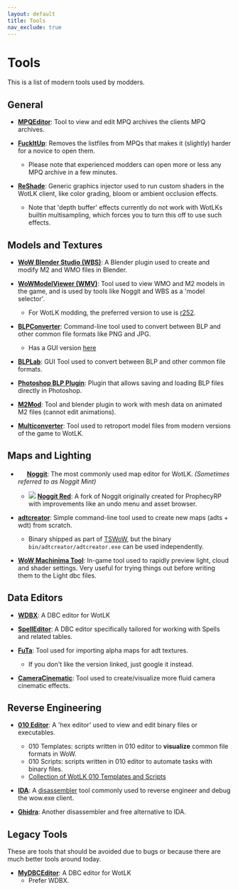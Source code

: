 ```yaml
---
layout: default
title: Tools
nav_exclude: true
---
```


# Tools

This is a list of modern tools used by modders.

## General

- [**MPQEditor**](http://www.zezula.net/en/mpq/download.html): Tool to view and edit MPQ archives the clients MPQ archives.

- [**FuckItUp**](https://model-changing.net/index.php?app=downloads&module=downloads&controller=view&id=96): Removes the listfiles from MPQs that makes it (slightly) harder for a novice to open them.
    - Please note that experienced modders can open more or less any MPQ archive in a few minutes.

- [**ReShade**](https://reshade.me/releases): Generic graphics injector used to run custom shaders in the WotLK client, like color grading, bloom or ambient occlusion effects.
    - Note that 'depth buffer' effects currently do not work with WotLKs builtin multisampling, which forces you to turn this off to use such effects.



## Models and Textures

- [**WoW Blender Studio (WBS)**](https://discord.gg/SBEDRXrSnd): A Blender plugin used to create and modify M2 and WMO files in Blender.

- [**WoWModelViewer (WMV)**](https://code.google.com/archive/p/wowmodelviewer/downloads?page=6): Tool used to view WMO and M2 models in the game, and is used by tools like Noggit and WBS as a 'model selector'.
    - For WotLK modding, the preferred version to use is [r252](https://storage.googleapis.com/google-code-archive-downloads/v2/code.google.com/wowmodelviewer/WMV_Binary_v0701_r252_Win32_DevWork.zip).

- [**BLPConverter**](https://www.wowinterface.com/downloads/info14110-BLPConverter.html): Command-line tool used to convert between BLP and other common file formats like PNG and JPG.
    - Has a GUI version [here](https://model-changing.net/index.php?app=downloads&module=downloads&controller=view&id=96)

- [**BLPLab**](https://www.hiveworkshop.com/threads/blp-lab-v0-5-0.137599/): GUI Tool used to convert between BLP and other common file formats.

- [**Photoshop BLP Plugin**](https://www.wowinterface.com/downloads/info22445-BLPFormatPlug-inforPhotoshop.html): Plugin that allows saving and loading BLP files directly in Photoshop.

- [**M2Mod**](https://bitbucket.org/suncurio/m2mod/downloads/): Tool and blender plugin to work with mesh data on animated M2 files (cannot edit animations).

- [**Multiconverter**](https://github.com/MaxtorCoder/MultiConverter): Tool used to retroport model files from modern versions of the game to WotLK.

## Maps and Lighting

- <img src="https://github.com/wowdev/noggit3/blob/default/media/noggit.png" height="16px"> [**Noggit**](https://github.com/wowdev/noggit3): The most commonly used map editor for WotLK. *(Sometimes referred to as Noggit Mint)*
    - <img src="https://gitlab.com/uploads/-/system/project/avatar/21682342/noggit_icon.png?width=16"> [**Noggit Red**](https://gitlab.com/prophecy-rp/noggit-red): A fork of Noggit originally created for ProphecyRP with improvements like an undo menu and asset browser.

- [**adtcreator**](https://github.com/tswow/adt-creator/tree/1fa79991ecbd91eec9420f5ad7d3eb6a5af17ed6): Simple command-line tool used to create new maps (adts + wdt) from scratch.
    - Binary shipped as part of [TSWoW](https://github.com/tswow/tswow/releases/tag/build-791454e), but the binary `bin/adtcreator/adtcreator.exe` can be used independently.

- [**WoW Machinima Tool**](https://model-changing.net/index.php?app=downloads&module=downloads&controller=view&id=96): In-game tool used to rapidly preview light, cloud and shader settings. Very useful for trying things out before writing them to the Light dbc files.

## Data Editors

- [**WDBX**](https://github.com/WowDevTools/WDBXEditor): A DBC editor for WotLK

- [**SpellEditor**](https://github.com/stoneharry/WoW-Spell-Editor): A DBC editor specifically tailored for working with Spells and related tables.

- [**FuTa**](https://model-changing.net/index.php?app=downloads&module=downloads&controller=view&id=96): Tool used for importing alpha maps for adt textures.
    - If you don't like the version linked, just google it instead.

- [**CameraCinematic**](https://github.com/Intemporel/CameraCinematic): Tool used to create/visualize more fluid camera cinematic effects.

## Reverse Engineering

- [**010 Editor**](https://www.sweetscape.com/010editor/): A 'hex editor' used to view and edit binary files or executables.
    - 010 Templates: scripts written in 010 editor to **visualize** common file formats in WoW.
    - 010 Scripts: scripts written in 010 editor to automate tasks with binary files.
    - [Collection of WotLK 010 Templates and Scripts](https://github.com/skarndev/WoW-010-editor-scripts-templates.)

- [**IDA**](https://hex-rays.com/ida-pro/): A [disassembler](https://en.wikipedia.org/wiki/Disassembler) tool commonly used to reverse engineer and debug the wow.exe client.

- [**Ghidra**](https://github.com/NationalSecurityAgency/ghidra/releases): Another disassembler and free alternative to IDA.

## Legacy Tools

These are tools that should be avoided due to bugs or because there are much better tools around today.

- [**MyDBCEditor**](https://github.com/wowgaming/old-dbc-editors/releases/tag/1.0): A DBC editor for WotLK
    - Prefer WDBX.
